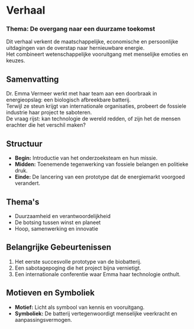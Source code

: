 # Verhaal
### Thema: De overgang naar een duurzame toekomst

Dit verhaal verkent de maatschappelijke, economische en persoonlijke uitdagingen van de overstap naar hernieuwbare energie.  
Het combineert wetenschappelijke vooruitgang met menselijke emoties en keuzes.

## Samenvatting
Dr. Emma Vermeer werkt met haar team aan een doorbraak in energieopslag: een biologisch afbreekbare batterij.  
Terwijl ze steun krijgt van internationale organisaties, probeert de fossiele industrie haar project te saboteren.  
De vraag rijst: kan technologie de wereld redden, of zijn het de mensen erachter die het verschil maken?

## Structuur
- **Begin:** Introductie van het onderzoeksteam en hun missie.  
- **Midden:** Toenemende tegenwerking van fossiele belangen en politieke druk.  
- **Einde:** De lancering van een prototype dat de energiemarkt voorgoed verandert.

## Thema's
- Duurzaamheid en verantwoordelijkheid  
- De botsing tussen winst en planeet  
- Hoop, samenwerking en innovatie

## Belangrijke Gebeurtenissen
1. Het eerste succesvolle prototype van de biobatterij.  
2. Een sabotagepoging die het project bijna vernietigt.  
3. Een internationale conferentie waar Emma haar technologie onthult.  

## Motieven en Symboliek
- **Motief:** Licht als symbool van kennis en vooruitgang.  
- **Symboliek:** De batterij vertegenwoordigt menselijke veerkracht en aanpassingsvermogen.

